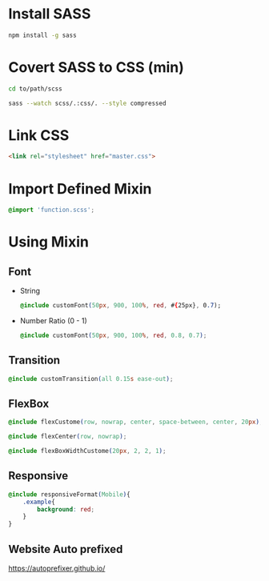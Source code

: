 # Install SASS
```sh
npm install -g sass
```

# Covert SASS to CSS (min)
```sh
cd to/path/scss

sass --watch scss/.:css/. --style compressed
```

# Link CSS
```html
<link rel="stylesheet" href="master.css">
```

# Import Defined Mixin
```css
@import 'function.scss';
```

# Using Mixin

## Font
- String
    ```css
    @include customFont(50px, 900, 100%, red, #{25px}, 0.7);
    ```
- Number Ratio (0 - 1)
    ```css
    @include customFont(50px, 900, 100%, red, 0.8, 0.7);
    ```

## Transition
```css
@include customTransition(all 0.15s ease-out);
```

## FlexBox
```css
@include flexCustome(row, nowrap, center, space-between, center, 20px);
```

```css
@include flexCenter(row, nowrap);
```

```css
@include flexBoxWidthCustome(20px, 2, 2, 1);
```

## Responsive
```css
@include responsiveFormat(Mobile){
    .example{
        background: red;
    }
}
```

## Website Auto prefixed
https://autoprefixer.github.io/